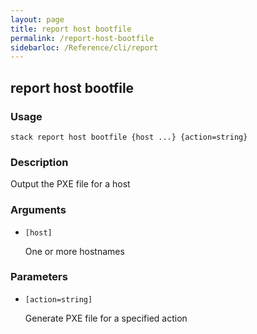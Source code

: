 ```yaml
---
layout: page
title: report host bootfile
permalink: /report-host-bootfile
sidebarloc: /Reference/cli/report
---
```


## report host bootfile

### Usage

`stack report host bootfile {host ...} {action=string}`

### Description

Output the PXE file for a host

### Arguments

* `[host]`

   One or more hostnames


### Parameters
* `[action=string]`

   Generate PXE file for a specified action


